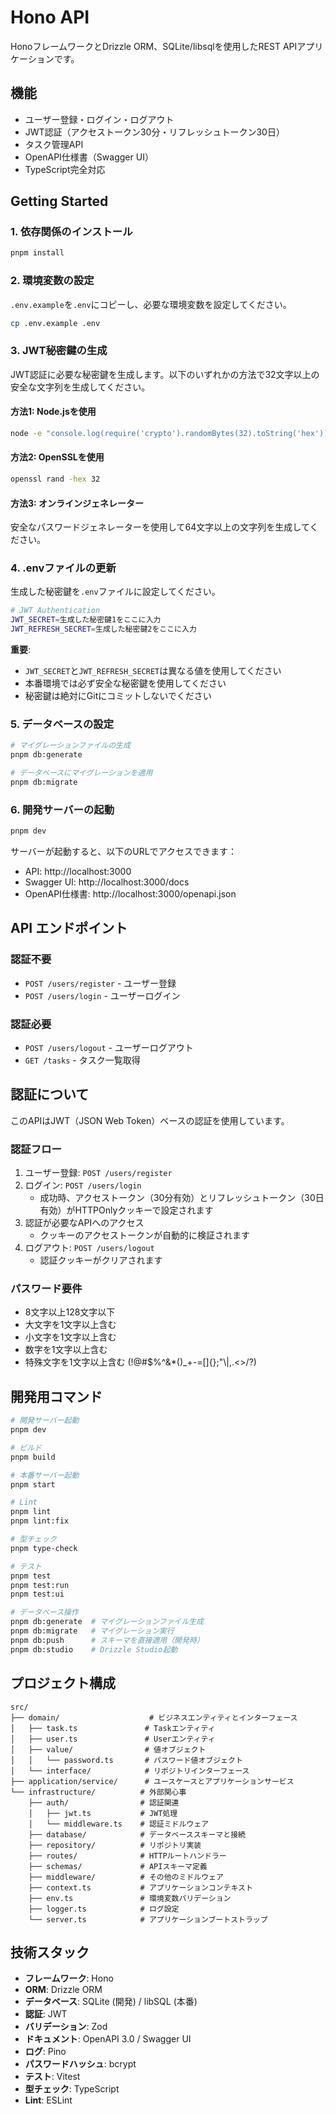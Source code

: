 # Hono API

HonoフレームワークとDrizzle ORM、SQLite/libsqlを使用したREST APIアプリケーションです。

## 機能

- ユーザー登録・ログイン・ログアウト
- JWT認証（アクセストークン30分・リフレッシュトークン30日）
- タスク管理API
- OpenAPI仕様書（Swagger UI）
- TypeScript完全対応

## Getting Started

### 1. 依存関係のインストール

```bash
pnpm install
```

### 2. 環境変数の設定

`.env.example`を`.env`にコピーし、必要な環境変数を設定してください。

```bash
cp .env.example .env
```

### 3. JWT秘密鍵の生成

JWT認証に必要な秘密鍵を生成します。以下のいずれかの方法で32文字以上の安全な文字列を生成してください。

#### 方法1: Node.jsを使用

```bash
node -e "console.log(require('crypto').randomBytes(32).toString('hex'))"
```

#### 方法2: OpenSSLを使用

```bash
openssl rand -hex 32
```

#### 方法3: オンラインジェネレーター

安全なパスワードジェネレーターを使用して64文字以上の文字列を生成してください。

### 4. .envファイルの更新

生成した秘密鍵を`.env`ファイルに設定してください。

```bash
# JWT Authentication
JWT_SECRET=生成した秘密鍵1をここに入力
JWT_REFRESH_SECRET=生成した秘密鍵2をここに入力
```

**重要**:

- `JWT_SECRET`と`JWT_REFRESH_SECRET`は異なる値を使用してください
- 本番環境では必ず安全な秘密鍵を使用してください
- 秘密鍵は絶対にGitにコミットしないでください

### 5. データベースの設定

```bash
# マイグレーションファイルの生成
pnpm db:generate

# データベースにマイグレーションを適用
pnpm db:migrate
```

### 6. 開発サーバーの起動

```bash
pnpm dev
```

サーバーが起動すると、以下のURLでアクセスできます：

- API: http://localhost:3000
- Swagger UI: http://localhost:3000/docs
- OpenAPI仕様書: http://localhost:3000/openapi.json

## API エンドポイント

### 認証不要

- `POST /users/register` - ユーザー登録
- `POST /users/login` - ユーザーログイン

### 認証必要

- `POST /users/logout` - ユーザーログアウト
- `GET /tasks` - タスク一覧取得

## 認証について

このAPIはJWT（JSON Web Token）ベースの認証を使用しています。

### 認証フロー

1. ユーザー登録: `POST /users/register`
2. ログイン: `POST /users/login`
   - 成功時、アクセストークン（30分有効）とリフレッシュトークン（30日有効）がHTTPOnlyクッキーで設定されます
3. 認証が必要なAPIへのアクセス
   - クッキーのアクセストークンが自動的に検証されます
4. ログアウト: `POST /users/logout`
   - 認証クッキーがクリアされます

### パスワード要件

- 8文字以上128文字以下
- 大文字を1文字以上含む
- 小文字を1文字以上含む
- 数字を1文字以上含む
- 特殊文字を1文字以上含む (!@#$%^&\*()\_+-=[]{};"\\|,.<>/?)

## 開発用コマンド

```bash
# 開発サーバー起動
pnpm dev

# ビルド
pnpm build

# 本番サーバー起動
pnpm start

# Lint
pnpm lint
pnpm lint:fix

# 型チェック
pnpm type-check

# テスト
pnpm test
pnpm test:run
pnpm test:ui

# データベース操作
pnpm db:generate  # マイグレーションファイル生成
pnpm db:migrate   # マイグレーション実行
pnpm db:push      # スキーマを直接適用（開発時）
pnpm db:studio    # Drizzle Studio起動
```

## プロジェクト構成

```
src/
├── domain/                    # ビジネスエンティティとインターフェース
│   ├── task.ts               # Taskエンティティ
│   ├── user.ts               # Userエンティティ
│   ├── value/                # 値オブジェクト
│   │   └── password.ts       # パスワード値オブジェクト
│   └── interface/            # リポジトリインターフェース
├── application/service/      # ユースケースとアプリケーションサービス
└── infrastructure/          # 外部関心事
    ├── auth/                # 認証関連
    │   ├── jwt.ts           # JWT処理
    │   └── middleware.ts    # 認証ミドルウェア
    ├── database/            # データベーススキーマと接続
    ├── repository/          # リポジトリ実装
    ├── routes/              # HTTPルートハンドラー
    ├── schemas/             # APIスキーマ定義
    ├── middleware/          # その他のミドルウェア
    ├── context.ts           # アプリケーションコンテキスト
    ├── env.ts               # 環境変数バリデーション
    ├── logger.ts            # ログ設定
    └── server.ts            # アプリケーションブートストラップ
```

## 技術スタック

- **フレームワーク**: Hono
- **ORM**: Drizzle ORM
- **データベース**: SQLite (開発) / libSQL (本番)
- **認証**: JWT
- **バリデーション**: Zod
- **ドキュメント**: OpenAPI 3.0 / Swagger UI
- **ログ**: Pino
- **パスワードハッシュ**: bcrypt
- **テスト**: Vitest
- **型チェック**: TypeScript
- **Lint**: ESLint
